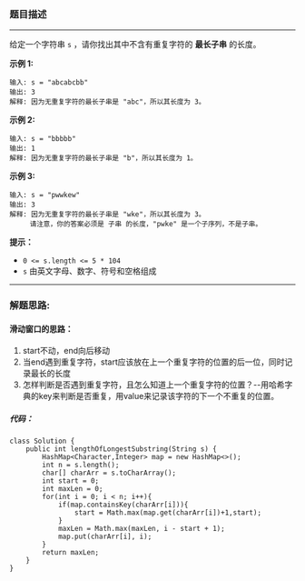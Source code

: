 ### 题目描述

---

给定一个字符串 `s` ，请你找出其中不含有重复字符的 **最长子串** 的长度。

**示例 1:**

```
输入: s = "abcabcbb"
输出: 3 
解释: 因为无重复字符的最长子串是 "abc"，所以其长度为 3。

```

**示例 2:**

```
输入: s = "bbbbb"
输出: 1
解释: 因为无重复字符的最长子串是 "b"，所以其长度为 1。

```

**示例 3:**

```
输入: s = "pwwkew"
输出: 3
解释: 因为无重复字符的最长子串是 "wke"，所以其长度为 3。
     请注意，你的答案必须是 子串 的长度，"pwke" 是一个子序列，不是子串。

```

**提示：**

-   `0 <= s.length <= 5 * 104`
-   `s` 由英文字母、数字、符号和空格组成

---

### 解题思路:

#### 滑动窗口的思路：

1. start不动，end向后移动
2. 当end遇到重复字符，start应该放在上一个重复字符的位置的后一位，同时记录最长的长度
3. 怎样判断是否遇到重复字符，且怎么知道上一个重复字符的位置？--用哈希字典的key来判断是否重复，用value来记录该字符的下一个不重复的位置。

##### 代码：

```
class Solution {
    public int lengthOfLongestSubstring(String s) {
        HashMap<Character,Integer> map = new HashMap<>();
        int n = s.length();
        char[] charArr = s.toCharArray();
        int start = 0;
        int maxLen = 0;
        for(int i = 0; i < n; i++){
            if(map.containsKey(charArr[i])){
                start = Math.max(map.get(charArr[i])+1,start);
            }
            maxLen = Math.max(maxLen, i - start + 1);
            map.put(charArr[i], i);
        }
        return maxLen;
    }
}
```

